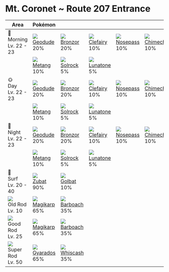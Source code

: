 # Mt. Coronet ~ Route 207 Entrance

Area                                  | Pokémon                       | &nbsp;                        | &nbsp;                        | &nbsp;                        | &nbsp;                        | &nbsp;
---                                   | ---                           | ---                           | ---                           | ---                           | ---                           | ---
🌅<br>Morning<br>Lv. 22 - 23           | ![][074]<br>[Geodude]<br>20%  | ![][436]<br>[Bronzor]<br>20%  | ![][035]<br>[Clefairy]<br>10% | ![][299]<br>[Nosepass]<br>10% | ![][358]<br>[Chimecho]<br>10% | ![][042]<br>[Golbat]<br>10%
&nbsp;                                | ![][375]<br>[Metang]<br>10%   | ![][338]<br>[Solrock]<br>5%   | ![][337]<br>[Lunatone]<br>5%  | &nbsp;                        | &nbsp;                        | &nbsp;
🌞<br>Day<br>Lv. 22 - 23               | ![][074]<br>[Geodude]<br>20%  | ![][436]<br>[Bronzor]<br>20%  | ![][035]<br>[Clefairy]<br>10% | ![][299]<br>[Nosepass]<br>10% | ![][358]<br>[Chimecho]<br>10% | ![][042]<br>[Golbat]<br>10%
&nbsp;                                | ![][375]<br>[Metang]<br>10%   | ![][338]<br>[Solrock]<br>5%   | ![][337]<br>[Lunatone]<br>5%  | &nbsp;                        | &nbsp;                        | &nbsp;
🌙<br>Night<br>Lv. 22 - 23             | ![][074]<br>[Geodude]<br>20%  | ![][436]<br>[Bronzor]<br>20%  | ![][035]<br>[Clefairy]<br>10% | ![][299]<br>[Nosepass]<br>10% | ![][358]<br>[Chimecho]<br>10% | ![][042]<br>[Golbat]<br>10%
&nbsp;                                | ![][375]<br>[Metang]<br>10%   | ![][338]<br>[Solrock]<br>5%   | ![][337]<br>[Lunatone]<br>5%  | &nbsp;                        | &nbsp;                        | &nbsp;
🌊<br>Surf<br>Lv. 20 - 40              | ![][041]<br>[Zubat]<br>90%    | ![][042]<br>[Golbat]<br>10%   | &nbsp;                        | &nbsp;                        | &nbsp;                        | &nbsp;
![][old-rod]<br>Old Rod<br>Lv. 10     | ![][129]<br>[Magikarp]<br>65% | ![][339]<br>[Barboach]<br>35% | &nbsp;                        | &nbsp;                        | &nbsp;                        | &nbsp;
![][good-rod]<br>Good Rod<br>Lv. 25   | ![][129]<br>[Magikarp]<br>65% | ![][339]<br>[Barboach]<br>35% | &nbsp;                        | &nbsp;                        | &nbsp;                        | &nbsp;
![][super-rod]<br>Super Rod<br>Lv. 50 | ![][130]<br>[Gyarados]<br>65% | ![][340]<br>[Whiscash]<br>35% | &nbsp;                        | &nbsp;                        | &nbsp;                        | &nbsp;

[Clefairy]: ../../pokemon_changes/035/
[Zubat]: ../../pokemon_changes/041/
[Golbat]: ../../pokemon_changes/042/
[Geodude]: ../../pokemon_changes/074/
[Magikarp]: ../../pokemon_changes/129/
[Gyarados]: ../../pokemon_changes/130/
[Nosepass]: ../../pokemon_changes/299/
[Lunatone]: ../../pokemon_changes/337/
[Solrock]: ../../pokemon_changes/338/
[Barboach]: ../../pokemon_changes/339/
[Whiscash]: ../../pokemon_changes/340/
[Chimecho]: ../../pokemon_changes/358/
[Metang]: ../../pokemon_changes/375/
[Bronzor]: ../../pokemon_changes/436/
[good-rod]: ../img/items/good-rod.png
[old-rod]: ../img/items/old-rod.png
[super-rod]: ../img/items/super-rod.png
[035]: ../img/pokemon/035.png
[041]: ../img/pokemon/041.png
[042]: ../img/pokemon/042.png
[074]: ../img/pokemon/074.png
[129]: ../img/pokemon/129.png
[130]: ../img/pokemon/130.png
[299]: ../img/pokemon/299.png
[337]: ../img/pokemon/337.png
[338]: ../img/pokemon/338.png
[339]: ../img/pokemon/339.png
[340]: ../img/pokemon/340.png
[358]: ../img/pokemon/358.png
[375]: ../img/pokemon/375.png
[436]: ../img/pokemon/436.png
